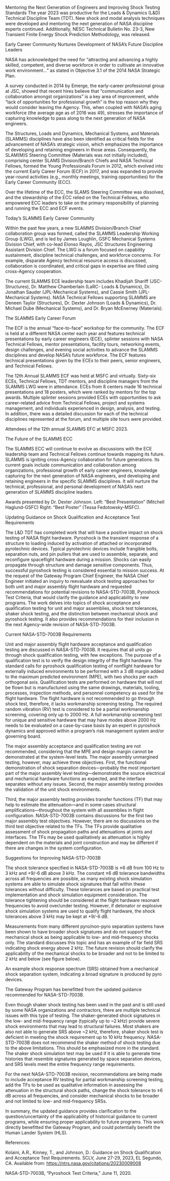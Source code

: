 Mentoring the Next Generation of Engineers and Improving Shock Testing Standards 
 The year 2023 was productive for the Loads & Dynamics (L&D) Technical Discipline Team (TDT). New shock and modal analysis techniques were developed and mentoring the next generation of NASA discipline experts continued. Additionally, NESC Technical Bulletin No. 23-3, New Transient Finite Energy Shock Prediction Methodology, was released.

Early Career Community Nurtures Development of NASA’s Future Discipline Leaders

NASA has acknowledged the need for “attracting and advancing a highly skilled, competent, and diverse workforce in order to cultivate an innovative work environment…” as stated in Objective 3.1 of the 2014 NASA Strategic Plan.

A survey conducted in 2014 by Emerge, the early-career professional group at JSC, showed that recent hires believe that “communication and collaboration amongst organizations” is a key area of improvement, while “lack of opportunities for professional growth” is the top reason why they would consider leaving the Agency. This, when coupled with NASA’s aging workforce (the average age as of 2016 was 49), stresses the importance of capturing knowledge to pass along to the next generation of NASA engineers.

The Structures, Loads and Dynamics, Mechanical Systems, and Materials (SLAMMS) disciplines have also been identified as critical fields for the advancement of NASA’s strategic vision, which emphasizes the importance of developing and retaining engineers in those areas. Consequently, the SLAM(M)S Steering Committee (Materials was not initially included), comprising center SLAMS Division/Branch Chiefs and NASA Technical Fellows, formed the Young Professionals Forum in 2012, which evolved into the current Early Career Forum (ECF) in 2017, and was expanded to provide year-round activities (e.g., monthly meetings, training opportunities) for the Early Career Community (ECC).

Over the lifetime of the ECC, the SLAMS Steering Committee was dissolved, and the stewardship of the ECC relied on the Technical Fellows, who empowered ECC leaders to take on the primary responsibility of planning and running the ECC and ECF events.

Today’s SLAMMS Early Career Community

Within the past few years, a new SLAMMS Division/Branch Chief collaboration group was formed, called the SLAMMS Leadership Working Group (LWG), and is led by James Loughlin, GSFC Mechanical Systems Division Chief, with co-lead Elonso Rayos, JSC Structures Engineering Assistant Division Chief. The LWG is a forum focused on capability sustainment, discipline technical challenges, and workforce concerns. For example, disparate Agency technical resource access is discussed, collaboration is coordinated, and critical gaps in expertise are filled using cross-Agency cooperation.

The current SLAMMS ECE leadership team includes Khadijah Shariff (JSC-Structures), Dr. Matthew Chamberlain (LaRC- Loads & Dynamics), Dr. Jonathan Sauder (JPL-Mechanical Systems), and Cassie Smith (JPL-Mechanical Systems). NASA Technical Fellows supporting SLAMMS are Deneen Taylor (Structures), Dr. Dexter Johnson (Loads & Dynamics), Dr. Michael Dube (Mechanical Systems), and Dr. Bryan McEnerney (Materials).

The SLAMMS Early Career Forum

The ECF is the annual “face-to-face” workshop for the community. The ECF is held at a different NASA center each year and features technical presentations by early career engineers (ECE), splinter sessions with NASA Technical Fellows, mentor presentations, facility tours, networking events, design challenges, and evening social activities to advance the SLAMMS disciplines and develop NASA’s future workforce. The ECF features technical presentations given by the ECEs to their peers, senior engineers, and Technical Fellows.

The 12th Annual SLAMMS ECF was held at MSFC and virtually. Sixty-six ECEs, Technical Fellows, TDT mentors, and discipline managers from the SLAMMS LWG were in attendance. ECEs from 8 centers made 16 technical presentations and 18 posters, which were ranked by mentors for the top awards. Multiple splinter sessions provided ECEs with opportunities to ask career-related advice from Technical Fellows, project and systems management, and individuals experienced in design, analysis, and testing. In addition, there was a detailed discussion for each of the technical disciplines represented at the forum, and multiple site tours were provided.

Attendees of the 12th annual SLAMMS EFC at MSFC 2023.

The Future of the SLAMMS ECC

The SLAMMS ECC will continue to evolve as discussions with the ECE leadership team and Technical Fellows continue towards mapping its future. SLAMMS is igniting cross-Agency collaboration for future generations. Its current goals include communication and collaboration among organizations, professional growth of early career engineers, knowledge capturing for the next generation of NASA engineers, and developing and retaining engineers in the specific SLAMMS disciplines. It will nurture the technical, professional, and personal development of NASA’s next generation of SLAMMS discipline leaders.

Awards presented by Dr. Dexter Johnson. Left: “Best Presentation” (Mitchell Haglund-GSFC) Right: “Best Poster” (Tessa Fedotowsky-MSFC).

Updating Guidance on Shock Qualification and Acceptance Test Requirements

The L&D TDT has completed work that will have a positive impact on shock testing of NASA flight hardware. Pyroshock is the transient response of a structure to loading induced by activation of attached or incorporated pyrotechnic devices. Typical pyrotechnic devices include frangible bolts, separation nuts, and pin pullers that are used to assemble, separate, and reconfigure spaceflight hardware during a mission. Shocks can easily propagate through structure and damage sensitive components. Thus, successful pyroshock testing is considered essential to mission success. At the request of the Gateway Program Chief Engineer, the NASA Chief Engineer initiated an inquiry to reevaluate shock testing approaches for both unit and major assembly flight hardware and requested recommendations for potential revisions to NASA-STD-7003B, Pyroshock Test Criteria, that would clarify the guidance and applicability to new programs. The work delves into topics of shock acceptance and qualification testing for unit and major assemblies, shock test tolerances, shaker shock testing, and the distinction between mechanical shock and pyroshock testing. It also provides recommendations for their inclusion in the next Agency-wide revision of NASA-STD-7003B.

Current NASA-STD-7003B Requirements

Unit and major assembly flight hardware acceptance and qualification testing are discussed in NASA-STD-7003B. It requires that all units go through shock qualification testing, with few exceptions. The purpose of a qualification test is to verify the design integrity of the flight hardware. The standard calls for pyroshock qualification testing of nonflight hardware for externally induced environments to be performed with a 3 dB margin added to the maximum predicted environment (MPE), with two shocks per each orthogonal axis. Qualification tests are performed on hardware that will not be flown but is manufactured using the same drawings, materials, tooling, processes, inspection methods, and personnel competency as used for the flight hardware. The flight hardware is not recommended to go through shock test, therefore, it lacks workmanship screening testing. The required random vibration (RV) test is considered to be a partial workmanship screening, covering only up to 2000 Hz. A full workmanship screening test for unique and sensitive hardware that may have modes above 2000 Hz needs to be evaluated on a case-by-case basis by an expert in pyroshock dynamics and approved within a program’s risk management system and/or governing board.

The major assembly acceptance and qualification testing are not recommended, considering that the MPE and design margin cannot be demonstrated at the system-level tests. The major assembly unmargined testing, however, may achieve three objectives. First, the functional demonstration of shock separation devices—probably the most important part of the major assembly level testing—demonstrates the source electrical and mechanical hardware functions as expected, and the interface separates without any issues. Second, the major assembly testing provides the validation of the unit shock environments.

Third, the major assembly testing provides transfer functions (TF) that may help to estimate the attenuation—and in some cases structural amplifications—throughout the system with all assemblies in flight configuration. NASA-STD-7003B contains discussions for the first two major assembly test objectives. However, there are no discussions on the third test objective related to the TFs. The TFs provide qualitative assessment of shock propagation paths and attenuations at joints and interfaces. The TFs may be used qualitatively as attenuation is highly dependent on the materials and joint construction and may be different if there are changes in the system configuration.

Suggestions for Improving NASA-STD-7003B

The shock tolerance specified in NASA-STD-7003B is ±6 dB from 100 Hz to 3 kHz and +9/-6 dB above 3 kHz. The constant ±6 dB tolerance bandwidths across all frequencies are possible, as many existing shock simulation systems are able to simulate shock signatures that fall within these tolerances without difficulty. These tolerances are based on practical test implementation and shock simulation equipment consideration. The tolerance tightening should be considered at the flight hardware resonant frequencies to avoid over/under testing. However, if detonator or explosive shock simulation systems are used to qualify flight hardware, the shock tolerances above 3 kHz may be kept at +9/-6 dB.

Measurements from many different pyro/non-pyro separation systems have been shown to have broader shock signatures and do not support the mechanical shock as being applicable to low- and mid-frequency shocks only. The standard discusses this topic and has an example of far field SRS indicating shock energy above 2 kHz. The future revision should clarify the applicability of the mechanical shocks to be broader and not to be limited to 2 kHz and below (see figure below).



An example shock response spectrum (SRS) obtained from a mechanical shock separation system, indicating a broad signature is produced by pyro devices.

The Gateway Program has benefitted from the updated guidance recommended for NASA-STD-7003B.

Even though shaker shock testing has been used in the past and is still used by some NASA organizations and contractors, there are multiple technical issues with this type of testing. The shaker-generated shock signatures in the low- and mid-frequency range (typically up to ~2 kHz) provide severe shock environments that may lead to structural failures. Most shakers are also not able to generate SRS above ~2 kHz, therefore, shaker shock test is deficient in meeting the shock requirement up to 10 kHz frequency. NASA-STD-7003B does not recommend the shaker method of shock testing due to the above limitations. This should be emphasized more in the standard. The shaker shock simulation test may be used if it is able to generate time histories that resemble signatures generated by space separation devices, and SRS levels meet the entire frequency range requirements.

For the next NASA-STD-7003B revision, recommendations are being made to include acceptance RV testing for partial workmanship screening testing, add the TFs to be used as qualitative information in assessing the attenuation in the structural shock paths, change the shock tolerance to ±6 dB across all frequencies, and consider mechanical shocks to be broader and not limited to low- and mid-frequency SRSs.

In summary, the updated guidance provides clarification to the question/uncertainty of the applicability of historical guidance to current programs, while ensuring proper applicability to future programs. This work directly benefitted the Gateway Program, and could potentially benefit the Human Lander System (HLS).

References:

Kolaini, A.R., Kinney, T., and Johnson, D.: Guidance on Shock Qualification and Acceptance Test Requirements. SCLV, June 27-29, 2023, EL Segundo, CA. Available from: https://ntrs.nasa.gov/citations/20230009008

NASA-STD-7003B, “Pyroshock Test Criteria,” June 11, 2020.
